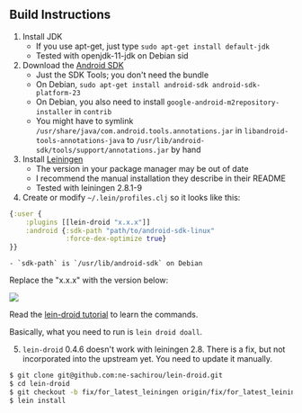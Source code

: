 ## Build Instructions

1. Install JDK
	- If you use apt-get, just type `sudo apt-get install default-jdk`
	- Tested with openjdk-11-jdk on Debian sid
2. Download the [Android SDK](http://developer.android.com/sdk/index.html)
	- Just the SDK Tools; you don't need the bundle
	- On Debian, `sudo apt-get install android-sdk android-sdk-platform-23`
	- On Debian, you also need to install `google-android-m2repository-installer` in `contrib`
	- You might have to symlink `/usr/share/java/com.android.tools.annotations.jar` in `libandroid-tools-annotations-java` to `/usr/lib/android-sdk/tools/support/annotations.jar` by hand
3. Install [Leiningen](https://github.com/technomancy/leiningen)
	- The version in your package manager may be out of date
	- I recommend the manual installation they describe in their README
	- Tested with leiningen 2.8.1-9
4. Create or modify `~/.lein/profiles.clj` so it looks like this:

```clojure
{:user {
    :plugins [[lein-droid "x.x.x"]]
    :android {:sdk-path "path/to/android-sdk-linux"
              :force-dex-optimize true}
}}
```

	- `sdk-path` is `/usr/lib/android-sdk` on Debian

Replace the "x.x.x" with the version below:

![](https://clojars.org/lein-droid/latest-version.svg)

Read the [lein-droid tutorial](https://github.com/clojure-android/lein-droid/wiki/Tutorial) to learn the commands.

Basically, what you need to run is `lein droid doall`.

5. `lein-droid` 0.4.6 doesn't work with leiningen 2.8.  There is a fix, but not incorporated into the upstream yet.  You need to update it manually.

```bash
$ git clone git@github.com:ne-sachirou/lein-droid.git
$ cd lein-droid
$ git checkout -b fix/for_latest_leiningen origin/fix/for_latest_leiningen
$ lein install
```
